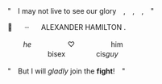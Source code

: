 "　I may not live to see our glory　,　,　,　"

🥂⠀ ⠀┈⠀⠀ ALEXANDER    HAMILTON .⠀
<br>
<br>⠀⠀⠀_he_⠀⠀⠀⠀⠀⠀⠀♡⠀⠀⠀⠀⠀⠀⠀him
<br> 　⠀⠀⠀⠀ ⠀⠀bisex⠀⠀⠀⠀⠀⠀cis*guy*

"　But I will *gladly* join the **fight**!　"
